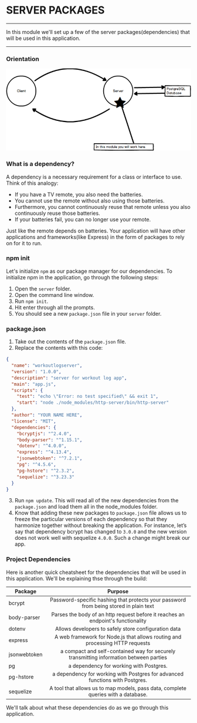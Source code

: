 # SERVER PACKAGES
---
In this module we'll set up a few of the server packages(dependencies) that will be used in this application.

<hr />

### Orientation
![screenshot](assets/01-clientserverdiagram.png)

### What is a dependency?
A dependency is a necessary requirement for a class or interface to use.<br>
Think of this analogy: 
* If you have a TV remote, you also need the batteries.
* You cannot use the remote without also using those batteries. 
* Furthermore, you cannot continuously reuse that remote unless you also continuously reuse those batteries.  
* If your batteries fail, you can no longer use your remote. 

Just like the remote depends on batteries. Your application will have other applications and frameworks(like Express) in the form of packages to rely on for it to run.

### npm init
Let's initialize `npm` as our package manager for our dependencies. To initialize npm in the application, go through the following steps:

1. Open the `server` folder.
2. Open the command line window.
3. Run `npm init`.
4. Hit enter through all the prompts. 
5. You should see a new `package.json` file in your `server` folder.

### package.json
1. Take out the contents of the `package.json` file.
2. Replace the contents with this code:  

```json
{
  "name": "workoutlogserver",
  "version": "1.0.0",
  "description": "server for workout log app",
  "main": "app.js",
  "scripts": {
    "test": "echo \"Error: no test specified\" && exit 1",
    "start": "node ./node_modules/http-server/bin/http-server"
  },
  "author": "YOUR NAME HERE",
  "license": "MIT",
  "dependencies": {
    "bcryptjs": "^2.4.0",
    "body-parser": "^1.15.1",
    "dotenv": "^4.0.0",
    "express": "^4.13.4",
    "jsonwebtoken": "^7.2.1",
    "pg": "^4.5.6",
    "pg-hstore": "^2.3.2",
    "sequelize": "^3.23.3"
  }
}
```

3. Run `npm update`. This will read all of the new dependencies from the `package.json` and load them all in the node_modules folder. 
4. Know that adding these new packages to `package.json` file allows us to freeze the particular versions of each dependency so that they harmonize together without breaking the application. For instance, let’s say that dependency bcrypt has changed to `3.0.0` and the new version does not work well with sequelize `4.0.0`. Such a change might break our app. 

### Project Dependencies
Here is another quick cheatsheet for the dependencies that will be used in this application. We'll be explaining thse through the build:

| Package       | Purpose    | 
| ------------- |:-------------:|
| bcrypt        | Password-specific hashing that protects your password from being stored in plain text |
| body-parser   | Parses the body of an http request before it reaches an endpoint's functionality |
| dotenv        | Allows developers to safely store configuration data |
| express       | A web framework for Node.js that allows routing and processing HTTP requests |
| jsonwebtoken  | a compact and self-contained way for securely transmitting information between parties |
| pg            | a dependency for working with Postgres. |
| pg-hstore     | a dependency for working with Postgres for advanced functions with Postgres. |
| sequelize     | A tool that allows us to map models, pass data, complete queries with a database. |

We'll talk about what these dependencies do as we go through this application. 
